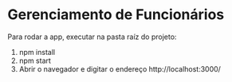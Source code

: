 # Gerenciamento de Funcionários

Para rodar a app, executar na pasta raíz do projeto:

1) npm install
2) npm start
3) Abrir o navegador e digitar o endereço http://localhost:3000/